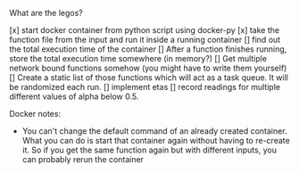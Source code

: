 What are the legos?

[x] start docker container from python script using docker-py
[x] take the function file from the input and run it inside a running container
[] find out the total execution time of the container
[] After a function finishes running, store the total execution time somewhere (in memory?)
[] Get multiple network bound functions somehow (you might have to write them yourself)
[] Create a static list of those functions which will act as a task queue. It will be randomized each run.
[] implement etas
[] record readings for multiple different values of alpha below 0.5.

Docker notes:
* You can't change the default command of an already created container. What you can do is start that container again without
having to re-create it. So if you get the same function again but with different inputs, you can probably rerun the container

